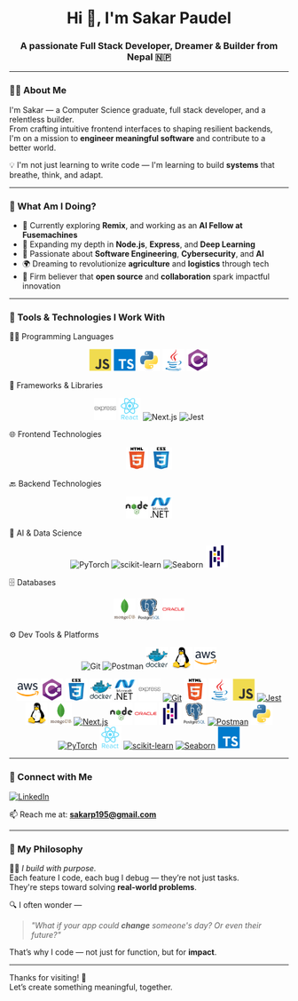 <h1 align="center">Hi 👋, I'm Sakar Paudel</h1>
<h3 align="center">A passionate Full Stack Developer, Dreamer & Builder from Nepal 🇳🇵</h3>

---

### 👨‍💻 About Me

I'm Sakar — a Computer Science graduate, full stack developer, and a relentless builder.  
From crafting intuitive frontend interfaces to shaping resilient backends,  
I'm on a mission to **engineer meaningful software** and contribute to a better world.

💡 I'm not just learning to write code — I'm learning to build **systems** that breathe, think, and adapt.

---

### 🔧 What Am I Doing?

- 🔭 Currently exploring **Remix**, and working as an **AI Fellow at Fusemachines**
- 🌱 Expanding my depth in **Node.js**, **Express**, and **Deep Learning**
- 🧩 Passionate about **Software Engineering**, **Cybersecurity**, and **AI**
- 🌍 Dreaming to revolutionize **agriculture** and **logistics** through tech
- 🤝 Firm believer that **open source** and **collaboration** spark impactful innovation

---

### 🔨 Tools & Technologies I Work With

🧑‍💻 Programming Languages
<p align="center"> <img src="https://raw.githubusercontent.com/devicons/devicon/master/icons/javascript/javascript-original.svg" width="40" alt="JavaScript" /> <img src="https://raw.githubusercontent.com/devicons/devicon/master/icons/typescript/typescript-original.svg" width="40" alt="TypeScript" /> <img src="https://raw.githubusercontent.com/devicons/devicon/master/icons/python/python-original.svg" width="40" alt="Python" /> <img src="https://raw.githubusercontent.com/devicons/devicon/master/icons/java/java-original.svg" width="40" alt="Java" /> <img src="https://raw.githubusercontent.com/devicons/devicon/master/icons/csharp/csharp-original.svg" width="40" alt="C#" /> </p>
🧰 Frameworks & Libraries
<p align="center"> <img src="https://raw.githubusercontent.com/devicons/devicon/master/icons/express/express-original-wordmark.svg" width="40" alt="Express" /> <img src="https://raw.githubusercontent.com/devicons/devicon/master/icons/react/react-original-wordmark.svg" width="40" alt="React" /> <img src="https://cdn.worldvectorlogo.com/logos/nextjs-2.svg" width="40" alt="Next.js" /> <img src="https://www.vectorlogo.zone/logos/jestjsio/jestjsio-icon.svg" width="40" alt="Jest" /> </p>
🌐 Frontend Technologies
<p align="center"> <img src="https://raw.githubusercontent.com/devicons/devicon/master/icons/html5/html5-original-wordmark.svg" width="40" alt="HTML5" /> <img src="https://raw.githubusercontent.com/devicons/devicon/master/icons/css3/css3-original-wordmark.svg" width="40" alt="CSS3" /> </p>
🔙 Backend Technologies
<p align="center"> <img src="https://raw.githubusercontent.com/devicons/devicon/master/icons/nodejs/nodejs-original-wordmark.svg" width="40" alt="Node.js" /> <img src="https://raw.githubusercontent.com/devicons/devicon/master/icons/dot-net/dot-net-original-wordmark.svg" width="40" alt=".NET" /> </p>
🧠 AI & Data Science
<p align="center"> <img src="https://www.vectorlogo.zone/logos/pytorch/pytorch-icon.svg" width="40" alt="PyTorch" /> <img src="https://upload.wikimedia.org/wikipedia/commons/0/05/Scikit_learn_logo_small.svg" width="40" alt="scikit-learn" /> <img src="https://seaborn.pydata.org/_images/logo-mark-lightbg.svg" width="40" alt="Seaborn" /> <img src="https://raw.githubusercontent.com/devicons/devicon/master/icons/pandas/pandas-original.svg" width="40" alt="Pandas" /> </p>
🗄️ Databases
<p align="center"> <img src="https://raw.githubusercontent.com/devicons/devicon/master/icons/mongodb/mongodb-original-wordmark.svg" width="40" alt="MongoDB" /> <img src="https://raw.githubusercontent.com/devicons/devicon/master/icons/postgresql/postgresql-original-wordmark.svg" width="40" alt="PostgreSQL" /> <img src="https://raw.githubusercontent.com/devicons/devicon/master/icons/oracle/oracle-original.svg" width="40" alt="Oracle" /> </p>
⚙️ Dev Tools & Platforms
<p align="center"> <img src="https://www.vectorlogo.zone/logos/git-scm/git-scm-icon.svg" width="40" alt="Git" /> <img src="https://www.vectorlogo.zone/logos/getpostman/getpostman-icon.svg" width="40" alt="Postman" /> <img src="https://raw.githubusercontent.com/devicons/devicon/master/icons/docker/docker-original-wordmark.svg" width="40" alt="Docker" /> <img src="https://raw.githubusercontent.com/devicons/devicon/master/icons/linux/linux-original.svg" width="40" alt="Linux" /> <img src="https://raw.githubusercontent.com/devicons/devicon/master/icons/amazonwebservices/amazonwebservices-original-wordmark.svg" width="40" alt="AWS" /> </p>


<p align="center">
  <a href="https://aws.amazon.com" target="_blank"><img src="https://raw.githubusercontent.com/devicons/devicon/master/icons/amazonwebservices/amazonwebservices-original-wordmark.svg" width="40" alt="AWS" /></a>
  <a href="https://www.w3schools.com/cs/" target="_blank"><img src="https://raw.githubusercontent.com/devicons/devicon/master/icons/csharp/csharp-original.svg" width="40" alt="C#" /></a>
  <a href="https://www.w3schools.com/css/" target="_blank"><img src="https://raw.githubusercontent.com/devicons/devicon/master/icons/css3/css3-original-wordmark.svg" width="40" alt="CSS3" /></a>
  <a href="https://www.docker.com/" target="_blank"><img src="https://raw.githubusercontent.com/devicons/devicon/master/icons/docker/docker-original-wordmark.svg" width="40" alt="Docker" /></a>
  <a href="https://dotnet.microsoft.com/" target="_blank"><img src="https://raw.githubusercontent.com/devicons/devicon/master/icons/dot-net/dot-net-original-wordmark.svg" width="40" alt=".NET" /></a>
  <a href="https://expressjs.com" target="_blank"><img src="https://raw.githubusercontent.com/devicons/devicon/master/icons/express/express-original-wordmark.svg" width="40" alt="Express" /></a>
  <a href="https://git-scm.com/" target="_blank"><img src="https://www.vectorlogo.zone/logos/git-scm/git-scm-icon.svg" width="40" alt="Git" /></a>
  <a href="https://www.w3.org/html/" target="_blank"><img src="https://raw.githubusercontent.com/devicons/devicon/master/icons/html5/html5-original-wordmark.svg" width="40" alt="HTML5" /></a>
  <a href="https://www.java.com" target="_blank"><img src="https://raw.githubusercontent.com/devicons/devicon/master/icons/java/java-original.svg" width="40" alt="Java" /></a>
  <a href="https://developer.mozilla.org/en-US/docs/Web/JavaScript" target="_blank"><img src="https://raw.githubusercontent.com/devicons/devicon/master/icons/javascript/javascript-original.svg" width="40" alt="JavaScript" /></a>
  <a href="https://jestjs.io" target="_blank"><img src="https://www.vectorlogo.zone/logos/jestjsio/jestjsio-icon.svg" width="40" alt="Jest" /></a>
  <a href="https://www.linux.org/" target="_blank"><img src="https://raw.githubusercontent.com/devicons/devicon/master/icons/linux/linux-original.svg" width="40" alt="Linux" /></a>
  <a href="https://www.mongodb.com/" target="_blank"><img src="https://raw.githubusercontent.com/devicons/devicon/master/icons/mongodb/mongodb-original-wordmark.svg" width="40" alt="MongoDB" /></a>
  <a href="https://nextjs.org/" target="_blank"><img src="https://cdn.worldvectorlogo.com/logos/nextjs-2.svg" width="40" alt="Next.js" /></a>
  <a href="https://nodejs.org" target="_blank"><img src="https://raw.githubusercontent.com/devicons/devicon/master/icons/nodejs/nodejs-original-wordmark.svg" width="40" alt="Node.js" /></a>
  <a href="https://www.oracle.com/" target="_blank"><img src="https://raw.githubusercontent.com/devicons/devicon/master/icons/oracle/oracle-original.svg" width="40" alt="Oracle" /></a>
  <a href="https://pandas.pydata.org/" target="_blank"><img src="https://raw.githubusercontent.com/devicons/devicon/master/icons/pandas/pandas-original.svg" width="40" alt="Pandas" /></a>
  <a href="https://www.postgresql.org" target="_blank"><img src="https://raw.githubusercontent.com/devicons/devicon/master/icons/postgresql/postgresql-original-wordmark.svg" width="40" alt="PostgreSQL" /></a>
  <a href="https://postman.com" target="_blank"><img src="https://www.vectorlogo.zone/logos/getpostman/getpostman-icon.svg" width="40" alt="Postman" /></a>
  <a href="https://www.python.org" target="_blank"><img src="https://raw.githubusercontent.com/devicons/devicon/master/icons/python/python-original.svg" width="40" alt="Python" /></a>
  <a href="https://pytorch.org/" target="_blank"><img src="https://www.vectorlogo.zone/logos/pytorch/pytorch-icon.svg" width="40" alt="PyTorch" /></a>
  <a href="https://reactjs.org/" target="_blank"><img src="https://raw.githubusercontent.com/devicons/devicon/master/icons/react/react-original-wordmark.svg" width="40" alt="React" /></a>
  <a href="https://scikit-learn.org/" target="_blank"><img src="https://upload.wikimedia.org/wikipedia/commons/0/05/Scikit_learn_logo_small.svg" width="40" alt="scikit-learn" /></a>
  <a href="https://seaborn.pydata.org/" target="_blank"><img src="https://seaborn.pydata.org/_images/logo-mark-lightbg.svg" width="40" alt="Seaborn" /></a>
  <a href="https://www.typescriptlang.org/" target="_blank"><img src="https://raw.githubusercontent.com/devicons/devicon/master/icons/typescript/typescript-original.svg" width="40" alt="TypeScript" /></a>
</p>

---

### 🔗 Connect with Me

<p align="left">
  <a href="https://linkedin.com/in/sakarpaudel" target="_blank">
    <img src="https://raw.githubusercontent.com/rahuldkjain/github-profile-readme-generator/master/src/images/icons/Social/linked-in-alt.svg" alt="LinkedIn" width="30" />
  </a>
</p>

📫 Reach me at: **sakarp195@gmail.com**

---

### 💭 My Philosophy

🧘‍♂️ *I build with purpose.*  
Each feature I code, each bug I debug — they’re not just tasks.  
They're steps toward solving **real-world problems**.

🔍 I often wonder —  
> *"What if your app could **change** someone's day? Or even their future?"*

That’s why I code — not just for function, but for **impact**.

---

Thanks for visiting! 🌱  
Let’s create something meaningful, together.
